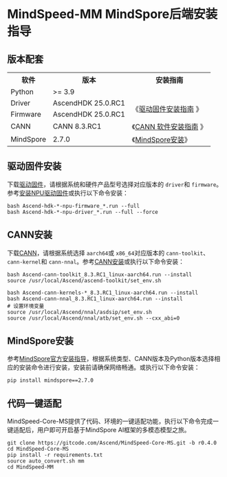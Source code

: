 # MindSpeed-MM MindSpore后端安装指导

## 版本配套

<table border="0">
  <tr>
    <th>软件</th>
    <th>版本</th>
    <th>安装指南</th>
  </tr>
  <tr>
    <td> Python </td>
    <td> >= 3.9 </td>
    <td>  </td>
  </tr>
  <tr>
    <td> Driver </td>
    <td> AscendHDK 25.0.RC1 </td>
    <td rowspan="2">《<a href="https://www.hiascend.com/document/detail/zh/canncommercial/82RC1/softwareinst/instg/instg_0005.html?Mode=PmIns&OS=Ubuntu&Software=cannToolKit">驱动固件安装指南</a> 》</td>
  </tr>
  <tr>
    <td> Firmware </td>
    <td> AscendHDK 25.0.RC1 </td>
  </tr>
  <tr>
    <td> CANN </td>
    <td> CANN 8.3.RC1 </td>
    <td>《<a href="https://www.hiascend.com/document/detail/zh/canncommercial/82RC1/softwareinst/instg/instg_0008.html">CANN 软件安装指南</a> 》</td>
  </tr>
  <tr>
    <td> MindSpore </td>
    <td> 2.7.0 </td>
    <td> 《<a href="https://www.mindspore.cn/install/">MindSpore安装</a>》</td>
  </tr>
</table>

## 驱动固件安装

下载[驱动固件](https://www.hiascend.com/hardware/firmware-drivers/community?product=4&model=26&cann=8.0.RC3.beta1&driver=1.0.27.alpha)，请根据系统和硬件产品型号选择对应版本的 `driver`和 `firmware`。参考[安装NPU驱动固件](https://www.hiascend.com/document/detail/zh/canncommercial/82RC1/softwareinst/instg/instg_0005.html?Mode=PmIns&OS=Ubuntu&Software=cannToolKit)或执行以下命令安装：

```shell
bash Ascend-hdk-*-npu-firmware_*.run --full
bash Ascend-hdk-*-npu-driver_*.run --full --force
```

## CANN安装

下载[CANN](https://www.hiascend.com/developer/download/community/result?module=cann)，请根据系统选择 `aarch64`或 `x86_64`对应版本的 `cann-toolkit`、`cann-kernel`和 `cann-nnal`。参考[CANN安装](https://www.hiascend.com/document/detail/zh/canncommercial/82RC1/softwareinst/instg/instg_0008.html)或执行以下命令安装：

```shell
bash Ascend-cann-toolkit_8.3.RC1_linux-aarch64.run --install
source /usr/local/Ascend/ascend-toolkit/set_env.sh

bash Ascend-cann-kernels-*_8.3.RC1_linux-aarch64.run --install
bash Ascend-cann-nnal_8.3.RC1_linux-aarch64.run --install
# 设置环境变量
source /usr/local/Ascend/nnal/asdsip/set_env.sh
source /usr/local/Ascend/nnal/atb/set_env.sh --cxx_abi=0
```

## MindSpore安装

参考[MindSpore官方安装指导](https://www.mindspore.cn/install)，根据系统类型、CANN版本及Python版本选择相应的安装命令进行安装，安装前请确保网络畅通。或执行以下命令安装：

```shell
pip install mindspore==2.7.0
```

## 代码一键适配

MindSpeed-Core-MS提供了代码、环境的一键适配功能，执行以下命令完成一键适配后，用户即可开启基于MindSpore AI框架的多模态模型之旅。

```shell
git clone https://gitcode.com/Ascend/MindSpeed-Core-MS.git -b r0.4.0
cd MindSpeed-Core-MS
pip install -r requirements.txt
source auto_convert.sh mm
cd MindSpeed-MM
```
